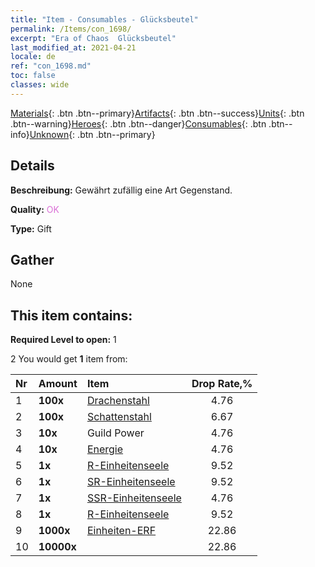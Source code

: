 ```yaml
---
title: "Item - Consumables - Glücksbeutel"
permalink: /Items/con_1698/
excerpt: "Era of Chaos  Glücksbeutel"
last_modified_at: 2021-04-21
locale: de
ref: "con_1698.md"
toc: false
classes: wide
---
```

 [Materials](/de/Items/){: .btn .btn--primary}[Artifacts](/de/Items/Artifacts/){: .btn .btn--success}[Units](/de/Items/Units/){: .btn .btn--warning}[Heroes](/de/Items/Heroes/){: .btn .btn--danger}[Consumables](/de/Items/Consumables/){: .btn .btn--info}[Unknown](/de/Items/Unknown/){: .btn .btn--primary}

## Details
 **Beschreibung:** Gewährt zufällig eine Art Gegenstand.

 **Quality:** <span style="color: #DA70D6">OK</span>

 **Type:** Gift

## Gather

  None

## This item contains:

 **Required Level to open:** 1

 2 You would get **1** item  from:

  | Nr | Amount |     Item    | Drop Rate,% |
  |:---|:-------|:------------|:---------:|
  | 1 |  **100x** | [Drachenstahl](/de/Items/con_880/) | 4.76 | 
  | 2 |  **100x** | [Schattenstahl](/de/Items/con_881/) | 6.67 | 
  | 3 |  **10x** | Guild Power | 4.76 | 
  | 4 |  **10x** | [Energie](/de/Items/con_900/) | 4.76 | 
  | 5 |  **1x** | [R-Einheitenseele](/de/Items/con_533/) | 9.52 | 
  | 6 |  **1x** | [SR-Einheitenseele](/de/Items/con_534/) | 9.52 | 
  | 7 |  **1x** | [SSR-Einheitenseele](/de/Items/con_535/) | 4.76 | 
  | 8 |  **1x** | [R-Einheitenseele](/de/Items/con_533/) | 9.52 | 
  | 9 |  **1000x** | [Einheiten-ERF](/de/Items/con_902/) | 22.86 | 
  | 10 |  **10000x** | <i class="fas fa-coins"/> | 22.86 | 

